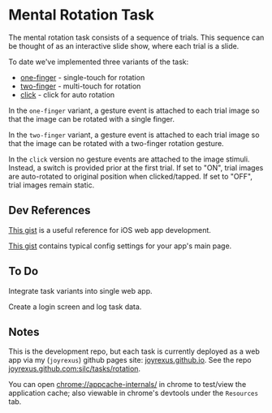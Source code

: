 # Mental Rotation Task

The mental rotation task consists of a sequence of trials.  This sequence can be
thought of as an interactive slide show, where each trial is a slide.

To date we've implemented three variants of the task:

* [one-finger](http://joyrexus.github.io/silc/tasks/rotation/one-finger) - single-touch for rotation
* [two-finger](http://joyrexus.github.io/silc/tasks/rotation/two-finger) - multi-touch for rotation
* [click](http://joyrexus.github.io/silc/tasks/rotation/click) - click for auto rotation

In the `one-finger` variant, a gesture event is attached to each trial image so that the image can be rotated with a single finger.

In the `two-finger` variant, a gesture event is attached to each trial image so that the image can be rotated with a two-finger rotation gesture.

In the `click` version no gesture events are attached to the image stimuli.  Instead, a switch is provided prior at the first trial.  If set to "ON", trial images are auto-rotated to original position when clicked/tapped.  If set to "OFF", trial images remain static.


## Dev References

[This gist](https://gist.github.com/joyrexus/5340416) is a useful reference for iOS web app development.

[This gist](https://gist.github.com/joyrexus/5340515) contains typical config settings for your app's main page.


## To Do

Integrate task variants into single web app.

Create a login screen and log task data.


## Notes

This is the development repo, but each task is currently deployed as a web app via my (`joyrexus`) github pages site: [joyrexus.github.io](http://joyrexus.github.io).  See the repo [joyrexus.github.com:silc/tasks/rotation](https://github.com/joyrexus/joyrexus.github.com/tree/master/silc/tasks/rotation).

You can open [chrome://appcache-internals/](chrome://appcache-internals/) in
chrome to test/view the application cache; also viewable in chrome's devtools
under the `Resources` tab.


